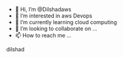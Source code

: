 - 👋 Hi, I’m @Dilshadaws
- 👀 I’m interested in aws Devops
- 🌱 I’m currently learning cloud computing
- 💞️ I’m looking to collaborate on ...
- 📫 How to reach me ...

<!---
Dilshadaws/Dilshadaws is a ✨ special ✨ repository because its `README.md` (this file) appears on your GitHub profile.
You can click the Preview link to take a look at your changes.
--->
dilshad
